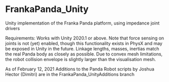 # FrankaPanda_Unity
Unity implementation of the Franka Panda platform, using impedance joint drivers 

Requirements: Works with Unity 2020.1 or above. Note that force sensing on joints is not (yet) enabled, though this functionality exists in PhysX and may be exposed in Unity in the future.
Linkage lengths, masses, inertias match the real Panda body as closely as possible. Due to convex mesh limitations, the robot collision envelope is slightly larger than the visualisation mesh.

As of February 12, 2021
Additions to the Panda Robot scripts by Joshua Hector (Dimitri) are in the FrankaPanda_UnityAdditions branch
